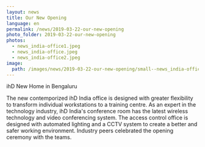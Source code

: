 ```yaml
---
layout: news
title: Our New Opening
language: en
permalink: /news/2019-03-22-our-new-opening
photo_folder: 2019-03-22-our-new-opening
photos:
  - news_india-office1.jpeg
  - news_india-office.jpeg
  - news_india-office2.jpeg
image:
  path: /images/news/2019-03-22-our-new-opening/small--news_india-office1.jpeg
---
```


ihD New Home in Bengaluru

The new contemporized ihD India office is designed with greater flexibility to transform individual workstations to a training centre. As an expert in the technology industry, ihD India's conference room has the latest<!-- more --> wireless technology and video conferencing system. The access control office is designed with automated lighting and a CCTV system to create a better and safer working environment.  Industry peers celebrated the opening ceremony with the teams.
